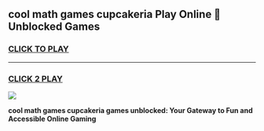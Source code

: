 
## cool math games cupcakeria Play Online 👋 Unblocked Games
<h3>
<a href="https://news.freeplayer.one?title=cool_math_games_cupcakeria&ref=17CMG">CLICK TO PLAY</a></h3>
<hr>

<h3>
<a href="https://news.freeplayer.one?title=cool_math_games_cupcakeria&ref=17CMG">CLICK 2 PLAY</a>
  
</h3>

<a href="https://news.freeplayer.one?title=cool_math_games_cupcakeria&ref=17CMG/"><img src="https://clearcache.store/games.png"></a>


**cool math games cupcakeria games unblocked: Your Gateway to Fun and Accessible Online Gaming**
